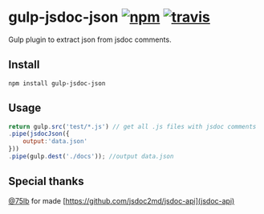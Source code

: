 # gulp-jsdoc-json [![npm][npm-img]][npm-url] [![travis][travis-img]][travis-url]

[npm-img]: https://img.shields.io/npm/v/gulp-jsdoc-json.svg?style=flat-square
[npm-url]: https://npmjs.org/package/gulp-jsdoc-json
[travis-img]: https://img.shields.io/travis/webcaetano/gulp-jsdoc-json.svg?style=flat-square
[travis-url]: https://travis-ci.org/webcaetano/gulp-jsdoc-json

Gulp plugin to extract json from jsdoc comments.


## Install

```
npm install gulp-jsdoc-json
```

## Usage 

```javascript
return gulp.src('test/*.js') // get all .js files with jsdoc comments
.pipe(jsdocJson({
	output:'data.json'
}))
.pipe(gulp.dest('./docs')); //output data.json
```

## Special thanks

[@75lb](https://github.com/75lb) for made [https://github.com/jsdoc2md/jsdoc-api](jsdoc-api)
